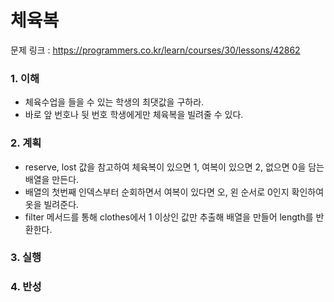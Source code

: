 # 체육복

문제 링크 : https://programmers.co.kr/learn/courses/30/lessons/42862

### 1. 이해

- 체육수업을 들을 수 있는 학생의 최댓값을 구하라.
- 바로 앞 번호나 뒷 번호 학생에게만 체육복을 빌려줄 수 있다.

### 2. 계획

- reserve, lost 값을 참고하여 체육복이 있으면 1, 여복이 있으면 2, 없으면 0을 담는 배열을 만든다.
- 배열의 첫번째 인덱스부터 순회하면서 여복이 있다면 오, 왼 순서로 0인지 확인하여 옷을 빌려준다.
- filter 메서드를 통해 clothes에서 1 이상인 값만 추출해 배열을 만들어 length를 반환한다.

### 3. 실행

### 4. 반성
